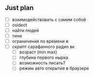 ## Just plan
- [ ] взаимодействовать с самим собой
- [ ] osidect
- [ ] найти людей 
- [ ] тини
- [ ] ограничения по времени в 
- [ ] скрипт сарафанного радио вк
	- [ ] возраст (min max)
	- [ ] глубина первого нырка
	- [ ] возможность писать? 
	- [ ] режим авто открытия в браузере

